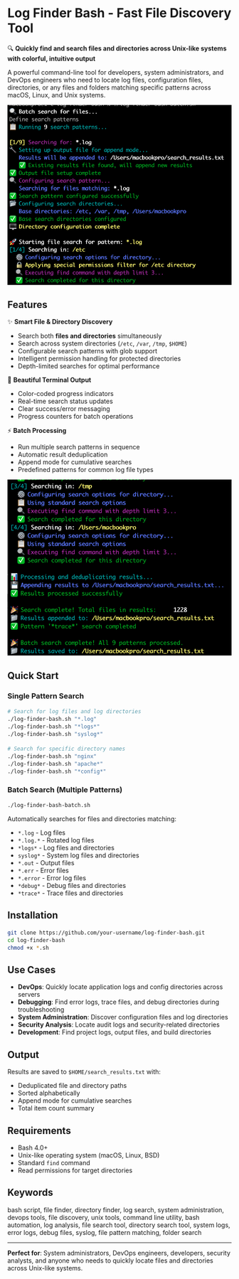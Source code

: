 # Log Finder Bash - Fast File Discovery Tool

🔍 **Quickly find and search files and directories across Unix-like systems with colorful, intuitive output**

A powerful command-line tool for developers, system administrators, and DevOps engineers who need to locate log files, configuration files, directories, or any files and folders matching specific patterns across macOS, Linux, and Unix systems.

![Log Finder Bash in action](preview-1.png)

## Features

✨ **Smart File & Directory Discovery**
- Search both **files and directories** simultaneously
- Search across system directories (`/etc`, `/var`, `/tmp`, `$HOME`)
- Configurable search patterns with glob support
- Intelligent permission handling for protected directories
- Depth-limited searches for optimal performance

🎨 **Beautiful Terminal Output**
- Color-coded progress indicators
- Real-time search status updates
- Clear success/error messaging
- Progress counters for batch operations

⚡ **Batch Processing**
- Run multiple search patterns in sequence
- Automatic result deduplication
- Append mode for cumulative searches
- Predefined patterns for common log file types

![Batch search results](preview-2.png)

## Quick Start

### Single Pattern Search
```bash
# Search for log files and log directories
./log-finder-bash.sh "*.log"
./log-finder-bash.sh "*logs*"
./log-finder-bash.sh "syslog*"

# Search for specific directory names
./log-finder-bash.sh "nginx"
./log-finder-bash.sh "apache*"
./log-finder-bash.sh "*config*"
```

### Batch Search (Multiple Patterns)
```bash
./log-finder-bash-batch.sh
```
Automatically searches for files and directories matching:
- `*.log` - Log files
- `*.log.*` - Rotated log files  
- `*logs*` - Log files and directories
- `syslog*` - System log files and directories
- `*.out` - Output files
- `*.err` - Error files
- `*.error` - Error log files
- `*debug*` - Debug files and directories
- `*trace*` - Trace files and directories

## Installation

```bash
git clone https://github.com/your-username/log-finder-bash.git
cd log-finder-bash
chmod +x *.sh
```

## Use Cases

- **DevOps**: Quickly locate application logs and config directories across servers
- **Debugging**: Find error logs, trace files, and debug directories during troubleshooting
- **System Administration**: Discover configuration files and log directories
- **Security Analysis**: Locate audit logs and security-related directories
- **Development**: Find project logs, output files, and build directories

## Output

Results are saved to `$HOME/search_results.txt` with:
- Deduplicated file and directory paths
- Sorted alphabetically
- Append mode for cumulative searches
- Total item count summary

## Requirements

- Bash 4.0+
- Unix-like operating system (macOS, Linux, BSD)
- Standard `find` command
- Read permissions for target directories

## Keywords

bash script, file finder, directory finder, log search, system administration, devops tools, file discovery, unix tools, command line utility, bash automation, log analysis, file search tool, directory search tool, system logs, error logs, debug files, syslog, file pattern matching, folder search

---

**Perfect for**: System administrators, DevOps engineers, developers, security analysts, and anyone who needs to quickly locate files and directories across Unix-like systems.